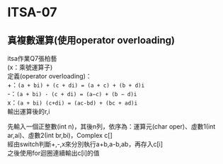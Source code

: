 # ITSA-07
## 真複數運算(使用operator overloading)
itsa作業Q7張柏藝  
(x：乘號運算子)  
定義(operator overloading)：  
+：`(a + bi) + (c + di) = (a + c) + (b + d)i`  
-：`(a + bi) - (c + di) = (a−c) + (b − d)i`  
x：`(a + bi) (c+di) = (ac-bd) + (bc + ad)i`  
輸出運算後的r,i  

先輸入一個正整數(int n)，其後n列，依序為：運算元(char oper)、虛數1(int ar,ai)、虛數2(int br,bi)，Complex c[]  
經由switch判斷+,-,x來分別執行a+b,a-b,ab，再存入c[i]  
之後使用for迴圈連續輸出c[i]的值  
